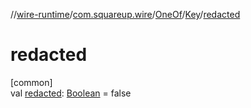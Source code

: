 //[wire-runtime](../../../../index.md)/[com.squareup.wire](../../index.md)/[OneOf](../index.md)/[Key](index.md)/[redacted](redacted.md)

# redacted

[common]\
val [redacted](redacted.md): [Boolean](https://kotlinlang.org/api/latest/jvm/stdlib/kotlin/-boolean/index.html) = false
